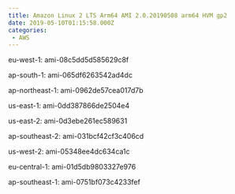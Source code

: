 ```yaml
---
title: Amazon Linux 2 LTS Arm64 AMI 2.0.20190508 arm64 HVM gp2
date: 2019-05-10T01:15:58.000Z
categories:
 - AWS
---
```


eu-west-1: ami-08c5dd5d585629c8f

ap-south-1: ami-065df6263542ad4dc

ap-northeast-1: ami-0962de57cea017d7b

us-east-1: ami-0dd387866de2504e4

us-east-2: ami-0d3ebe261ec589631

ap-southeast-2: ami-031bcf42cf3c406cd

us-west-2: ami-05348ee4dc634ca1c

eu-central-1: ami-01d5db9803327e976

ap-southeast-1: ami-0751bf073c4233fef

